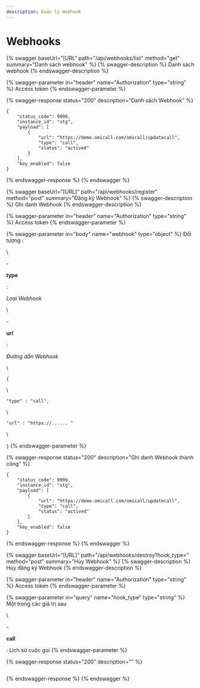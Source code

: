 ```yaml
---
description: Quản lý Webhook
---
```


# Webhooks

{% swagger baseUrl="[URL" path="/api/webhooks/list" method="get" summary="Danh sách webhook" %}
{% swagger-description %}
Danh sách webhook
{% endswagger-description %}

{% swagger-parameter in="header" name="Authorization" type="string" %}
Access token
{% endswagger-parameter %}

{% swagger-response status="200" description="Danh sách Webhook" %}
```
{
    "status_code": 9999,
    "instance_id": "stg",
    "payload": [
        {
            "url": "https://demo.omicall.com/omicall/updatecall",
            "type": "call",
            "status": "actived"
        }
    ],
    "key_enabled": false
}
```
{% endswagger-response %}
{% endswagger %}

{% swagger baseUrl="[URL]" path="/api/webhooks/register" method="post" summary="Đăng ký Webhook" %}
{% swagger-description %}
Ghi danh Webhook
{% endswagger-description %}

{% swagger-parameter in="header" name="Authorization" type="string" %}
Access token
{% endswagger-parameter %}

{% swagger-parameter in="body" name="webhook" type="object" %}
Đối tượng :

\


\- 

**type**

 : 

_Loại Webhook_

 

\


\- 

**url**

 : 

_Đường dẫn Webhook_

\




`{`

\


   

`"type" : "call",`

 

\


   

`"url" : "https://...... "`

\


`}`
{% endswagger-parameter %}

{% swagger-response status="200" description="Ghi danh Webhook thành công" %}
```
{
    "status_code": 9999,
    "instance_id": "stg",
    "payload": [
        {
            "url": "https://demo.omicall.com/omicall/updatecall",
            "type": "call",
            "status": "actived"
        }
    ],
    "key_enabled": false
}
```
{% endswagger-response %}
{% endswagger %}

{% swagger baseUrl="[URL]" path="/api/webhooks/destroy?hook_type=" method="post" summary="Hủy Webhook" %}
{% swagger-description %}
Hủy đăng ký Webhook
{% endswagger-description %}

{% swagger-parameter in="header" name="Authorization" type="string" %}
Access token
{% endswagger-parameter %}

{% swagger-parameter in="query" name="hook_type" type="string" %}
Một trong các giá trị sau

\


\- 

**call**

 : Lịch sử cuộc gọi
{% endswagger-parameter %}

{% swagger-response status="200" description="" %}
```
```
{% endswagger-response %}
{% endswagger %}
